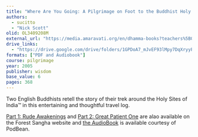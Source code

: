 ```yaml
---
title: "Where Are You Going: A Pilgrimage on Foot to the Buddhist Holy Places"
authors:
  - sucitto
  - "Nick Scott"
olid: OL3409208M
external_url: "https://media.amaravati.org/en/dhamma-books?teachers%5B0%5D=151"
drive_links:
  - "https://drive.google.com/drive/folders/1GPDoA7_mJvEF93lMpy7DqXryyP0Jb8CQ"
formats: ["PDF and Audiobook"]
course: pilgrimage
year: 2005
publisher: wisdom
base_value: 6
pages: 368
---
```


Two English Buddhists retell the story of their trek around the Holy Sites of India™️ in this entertaining and thoughtful travel log.

[Part 1: Rude Awakenings](https://www.forestsangha.org/publications-all-publications/ajahn-sucitto-rude-awakenings) and [Part 2: Great Patient One](https://www.forestsangha.org/publications-all-publications/ajahn-sucitto-great-patient-one) are alao available on the Forest Sangha website and [the AudioBook](https://whereareyougoing.podbean.com/) is available courtesy of PodBean.
